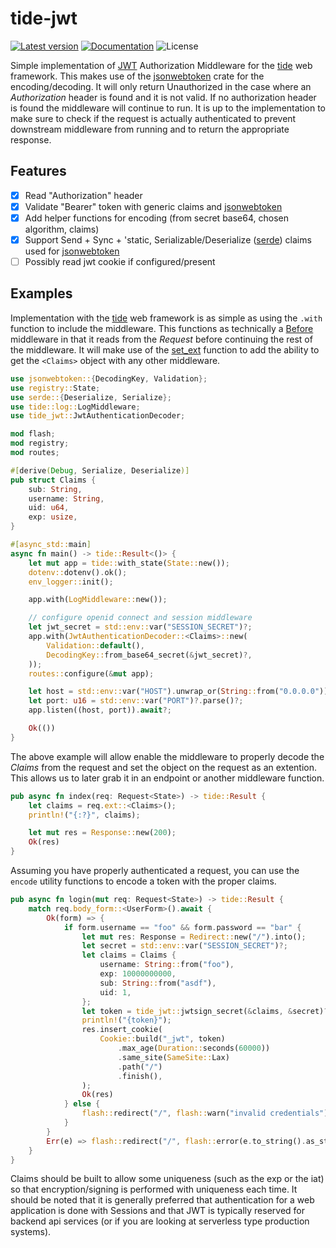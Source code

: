 # tide-jwt

[![Latest version](https://img.shields.io/crates/v/tide-jwt.svg)](https://crates.io/crates/tide-jwt)
[![Documentation](https://docs.rs/tide-jwt/badge.svg)](https://docs.rs/tide-jwt)
![License](https://img.shields.io/crates/l/tide-jwt.svg)

Simple implementation of [JWT](https://docs.rs/jsonwebtoken) Authorization Middleware for the [tide](https://github.com/http-rs/tide) web framework. This makes use of the [jsonwebtoken](https://docs.rs/jsonwebtoken) crate for the encoding/decoding. It will only return Unauthorized in the case where an *Authorization* header is found and it is not valid. If no authorization header is found the middleware will continue to run. It is up to the implementation to make sure to check if the request is actually authenticated to prevent downstream middleware from running and to return the appropriate response.

## Features

- [x] Read "Authorization" header
- [x] Validate "Bearer" token with generic claims and [jsonwebtoken](https://docs.rs/jsonwebtoken)
- [x] Add helper functions for encoding (from secret base64, chosen algorithm, claims)
- [x] Support Send + Sync + 'static, Serializable/Deserialize ([serde](https://docs.rs/serde)) claims used for [jsonwebtoken](https://docs.rs/jsonwebtoken)
- [ ] Possibly read jwt cookie if configured/present

## Examples

Implementation with the [tide](https://docs.rs/tide) web framework is as simple as using the `.with` function to include the middleware. This functions as technically a [Before](https://docs.rs/tide/latest/tide/utils/struct.Before.html) middleware in that it reads from the *Request* before continuing the rest of the middleware. It will make use of the [set_ext](https://docs.rs/tide/latest/tide/struct.Request.html#method.set_ext) function to add the ability to get the `<Claims>` object with any other middleware.

```rust
use jsonwebtoken::{DecodingKey, Validation};
use registry::State;
use serde::{Deserialize, Serialize};
use tide::log::LogMiddleware;
use tide_jwt::JwtAuthenticationDecoder;

mod flash;
mod registry;
mod routes;

#[derive(Debug, Serialize, Deserialize)]
pub struct Claims {
    sub: String,
    username: String,
    uid: u64,
    exp: usize,
}

#[async_std::main]
async fn main() -> tide::Result<()> {
    let mut app = tide::with_state(State::new());
    dotenv::dotenv().ok();
    env_logger::init();

    app.with(LogMiddleware::new());

    // configure openid connect and session middleware
    let jwt_secret = std::env::var("SESSION_SECRET")?;
    app.with(JwtAuthenticationDecoder::<Claims>::new(
        Validation::default(),
        DecodingKey::from_base64_secret(&jwt_secret)?,
    ));
    routes::configure(&mut app);

    let host = std::env::var("HOST").unwrap_or(String::from("0.0.0.0"));
    let port: u16 = std::env::var("PORT")?.parse()?;
    app.listen((host, port)).await?;

    Ok(())
}
```

The above example will allow enable the middleware to properly decode the *Claims* from the request and set the object on the request as an extention. This allows us to later grab it in an endpoint or another middleware function.

```rust
pub async fn index(req: Request<State>) -> tide::Result {
    let claims = req.ext::<Claims>();
    println!("{:?}", claims);

    let mut res = Response::new(200);
    Ok(res)
}
```

Assuming you have properly authenticated a request, you can use the `encode` utility functions to encode a token with the proper claims.

```rust
pub async fn login(mut req: Request<State>) -> tide::Result {
    match req.body_form::<UserForm>().await {
        Ok(form) => {
            if form.username == "foo" && form.password == "bar" {
                let mut res: Response = Redirect::new("/").into();
                let secret = std::env::var("SESSION_SECRET")?;
                let claims = Claims {
                    username: String::from("foo"),
                    exp: 10000000000,
                    sub: String::from("asdf"),
                    uid: 1,
                };
                let token = tide_jwt::jwtsign_secret(&claims, &secret)?;
                println!("{token}");
                res.insert_cookie(
                    Cookie::build("_jwt", token)
                        .max_age(Duration::seconds(60000))
                        .same_site(SameSite::Lax)
                        .path("/")
                        .finish(),
                );
                Ok(res)
            } else {
                flash::redirect("/", flash::warn("invalid credentials"))
            }
        }
        Err(e) => flash::redirect("/", flash::error(e.to_string().as_str())),
    }
}
```

Claims should be built to allow some uniqueness (such as the exp or the iat) so that encryption/signing is performed with uniqueness each time. It should be noted that it is generally preferred that authentication for a web application is done with Sessions and that JWT is typically reserved for backend api services (or if you are looking at serverless type production systems).
